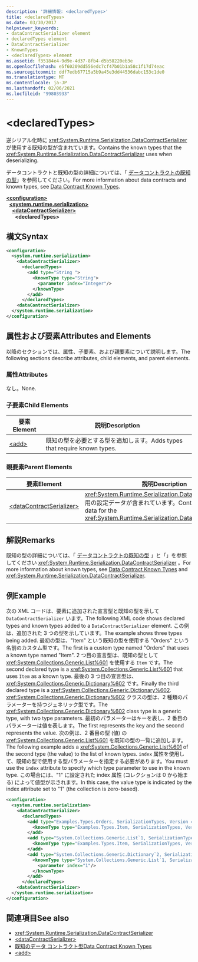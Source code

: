 ```yaml
---
description: '詳細情報: <declaredTypes>'
title: <declaredTypes>
ms.date: 03/30/2017
helpviewer_keywords:
- dataContractSerializer element
- declaredTypes element
- DataContractSerializer
- KnownTypes
- <declaredTypes> element
ms.assetid: f35184e4-9d9e-4d37-8fb4-d5b58220eb3e
ms.openlocfilehash: e5f60209dd556edc7cf47b01b1a58c1f17d74eac
ms.sourcegitcommit: ddf7edb67715a5b9a45e3dd44536dabc153c1de0
ms.translationtype: MT
ms.contentlocale: ja-JP
ms.lasthandoff: 02/06/2021
ms.locfileid: "99803933"
---
```

# \<declaredTypes>

<span data-ttu-id="0fff8-102">逆シリアル化時に <xref:System.Runtime.Serialization.DataContractSerializer> が使用する既知の型が含まれています。</span><span class="sxs-lookup"><span data-stu-id="0fff8-102">Contains the known types that the <xref:System.Runtime.Serialization.DataContractSerializer> uses when deserializing.</span></span>  
  
 <span data-ttu-id="0fff8-103">データコントラクトと既知の型の詳細については、「 [データコントラクトの既知の型](../../../wcf/feature-details/data-contract-known-types.md)」を参照してください。</span><span class="sxs-lookup"><span data-stu-id="0fff8-103">For more information about data contracts and known types, see [Data Contract Known Types](../../../wcf/feature-details/data-contract-known-types.md).</span></span>  
  
[**\<configuration>**](../configuration-element.md)\
&nbsp;&nbsp;[**\<system.runtime.serialization>**](system-runtime-serialization.md)\
&nbsp;&nbsp;&nbsp;&nbsp;[**\<dataContractSerializer>**](datacontractserializer.md)\
&nbsp;&nbsp;&nbsp;&nbsp;&nbsp;&nbsp;**\<declaredTypes>**  
  
## <a name="syntax"></a><span data-ttu-id="0fff8-104">構文</span><span class="sxs-lookup"><span data-stu-id="0fff8-104">Syntax</span></span>  
  
```xml  
<configuration>
  <system.runtime.serialization>
    <dataContractSerializer>
      <declaredTypes>
        <add type="String ">
          <knownType type="String">
            <parameter index="Integer"/>
          </knownType>
        </add>
      </declaredTypes>
    <dataContractSerializer>
  </system.runtime.serialization>
</configuration>
```  
  
## <a name="attributes-and-elements"></a><span data-ttu-id="0fff8-105">属性および要素</span><span class="sxs-lookup"><span data-stu-id="0fff8-105">Attributes and Elements</span></span>  

 <span data-ttu-id="0fff8-106">以降のセクションでは、属性、子要素、および親要素について説明します。</span><span class="sxs-lookup"><span data-stu-id="0fff8-106">The following sections describe attributes, child elements, and parent elements.</span></span>  
  
### <a name="attributes"></a><span data-ttu-id="0fff8-107">属性</span><span class="sxs-lookup"><span data-stu-id="0fff8-107">Attributes</span></span>  

 <span data-ttu-id="0fff8-108">なし。</span><span class="sxs-lookup"><span data-stu-id="0fff8-108">None.</span></span>  
  
### <a name="child-elements"></a><span data-ttu-id="0fff8-109">子要素</span><span class="sxs-lookup"><span data-stu-id="0fff8-109">Child Elements</span></span>  
  
|<span data-ttu-id="0fff8-110">要素</span><span class="sxs-lookup"><span data-stu-id="0fff8-110">Element</span></span>|<span data-ttu-id="0fff8-111">説明</span><span class="sxs-lookup"><span data-stu-id="0fff8-111">Description</span></span>|  
|-------------|-----------------|  
|[\<add>](add-of-declaredtypes-element.md)|<span data-ttu-id="0fff8-112">既知の型を必要とする型を追加します。</span><span class="sxs-lookup"><span data-stu-id="0fff8-112">Adds types that require known types.</span></span>|  
  
### <a name="parent-elements"></a><span data-ttu-id="0fff8-113">親要素</span><span class="sxs-lookup"><span data-stu-id="0fff8-113">Parent Elements</span></span>  
  
|<span data-ttu-id="0fff8-114">要素</span><span class="sxs-lookup"><span data-stu-id="0fff8-114">Element</span></span>|<span data-ttu-id="0fff8-115">説明</span><span class="sxs-lookup"><span data-stu-id="0fff8-115">Description</span></span>|  
|-------------|-----------------|  
|[\<dataContractSerializer>](datacontractserializer-of-system-runtime-serialization.md)|<span data-ttu-id="0fff8-116"><xref:System.Runtime.Serialization.DataContractSerializer> 用の設定データが含まれています。</span><span class="sxs-lookup"><span data-stu-id="0fff8-116">Contains configuration data for the <xref:System.Runtime.Serialization.DataContractSerializer>.</span></span>|  
  
## <a name="remarks"></a><span data-ttu-id="0fff8-117">解説</span><span class="sxs-lookup"><span data-stu-id="0fff8-117">Remarks</span></span>  

 <span data-ttu-id="0fff8-118">既知の型の詳細については、「 [データコントラクトの既知の型](../../../wcf/feature-details/data-contract-known-types.md) 」と「」を参照してください <xref:System.Runtime.Serialization.DataContractSerializer> 。</span><span class="sxs-lookup"><span data-stu-id="0fff8-118">For more information about known types, see [Data Contract Known Types](../../../wcf/feature-details/data-contract-known-types.md) and <xref:System.Runtime.Serialization.DataContractSerializer>.</span></span>  
  
## <a name="example"></a><span data-ttu-id="0fff8-119">例</span><span class="sxs-lookup"><span data-stu-id="0fff8-119">Example</span></span>  

 <span data-ttu-id="0fff8-120">次の XML コードは、要素に追加された宣言型と既知の型を示して `DataContractSerializer` います。</span><span class="sxs-lookup"><span data-stu-id="0fff8-120">The following XML code shows declared types and known types added to a `DataContractSerializer` element.</span></span> <span data-ttu-id="0fff8-121">この例は、追加された 3 つの型を示しています。</span><span class="sxs-lookup"><span data-stu-id="0fff8-121">The example shows three types being added.</span></span> <span data-ttu-id="0fff8-122">最初の型は、"Item" という既知の型を使用する "Orders" という名前のカスタム型です。</span><span class="sxs-lookup"><span data-stu-id="0fff8-122">The first is a custom type named "Orders" that uses a known type named "Item".</span></span> <span data-ttu-id="0fff8-123">2 つ目の宣言型は、既知の型として <xref:System.Collections.Generic.List%601> を使用する `Item` です。</span><span class="sxs-lookup"><span data-stu-id="0fff8-123">The second declared type is a <xref:System.Collections.Generic.List%601> that uses `Item` as a known type.</span></span> <span data-ttu-id="0fff8-124">最後の 3 つ目の宣言型は、<xref:System.Collections.Generic.Dictionary%602> です。</span><span class="sxs-lookup"><span data-stu-id="0fff8-124">Finally the third declared type is a <xref:System.Collections.Generic.Dictionary%602>.</span></span> <span data-ttu-id="0fff8-125"><xref:System.Collections.Generic.Dictionary%602> クラスの型は、2 種類のパラメーターを持つジェネリック型です。</span><span class="sxs-lookup"><span data-stu-id="0fff8-125">The <xref:System.Collections.Generic.Dictionary%602> class type is a generic type, with two type parameters.</span></span> <span data-ttu-id="0fff8-126">最初のパラメーターはキーを表し、2 番目のパラメーターは値を表します。</span><span class="sxs-lookup"><span data-stu-id="0fff8-126">The first represents the key and the second represents the value.</span></span> <span data-ttu-id="0fff8-127">次の例は、2 番目の型 (値) の <xref:System.Collections.Generic.List%601> を既知の型の一覧に追加します。</span><span class="sxs-lookup"><span data-stu-id="0fff8-127">The following example adds a <xref:System.Collections.Generic.List%601> of the second type (the value) to the list of known types.</span></span> <span data-ttu-id="0fff8-128">`index` 属性を使用して、既知の型で使用する型パラメーターを指定する必要があります。</span><span class="sxs-lookup"><span data-stu-id="0fff8-128">You must use the `index` attribute to specify which type parameter to use in the known type.</span></span> <span data-ttu-id="0fff8-129">この場合には、"1" に設定された index 属性 (コレクションは 0 から始まる) によって値型が示されます。</span><span class="sxs-lookup"><span data-stu-id="0fff8-129">In this case, the value type is indicated by the index attribute set to "1" (the collection is zero-based).</span></span>  
  
```xml  
<configuration>
  <system.runtime.serialization>
    <dataContractSerializer>
      <declaredTypes>
        <add type="Examples.Types.Orders, SerializationTypes, Version = 2.0.0.0, Culture = neutral, PublicKeyToken=null">
          <knownType type="Examples.Types.Item, SerializationTypes, Version=2.0.0.0, Culture=neutral, PublicKey=null" />
        </add>
        <add type="System.Collections.Generic.List`1, SerializationTypes, Version = 2.0.0.0, Culture = neutral, PublicKeyToken=null">
          <knownType type="Examples.Types.Item, SerializationTypes, Version=2.0.0.0, Culture=neutral, PublicKey=null" />
        </add>
        <add type="System.Collections.Generic.Dictionary`2, SerializationTypes, Version = 2.0.0.0, Culture = neutral, PublicKeyToken=null">
          <knownType type="System.Collections.Generic.List`1, SerializationTypes, Version = 2.0.0.0, Culture = neutral, PublicKeyToken=null">
            <parameter index="1"/>
          </knownType>
        </add>
      </declaredTypes>
    <dataContractSerializer>
  </system.runtime.serialization>
</configuration>
```  
  
## <a name="see-also"></a><span data-ttu-id="0fff8-130">関連項目</span><span class="sxs-lookup"><span data-stu-id="0fff8-130">See also</span></span>

- <xref:System.Runtime.Serialization.DataContractSerializer>
- [\<dataContractSerializer>](datacontractserializer-element.md)
- [<span data-ttu-id="0fff8-131">既知のデータ コントラクト型</span><span class="sxs-lookup"><span data-stu-id="0fff8-131">Data Contract Known Types</span></span>](../../../wcf/feature-details/data-contract-known-types.md)
- [\<add>](add-of-declaredtypes-element.md)
